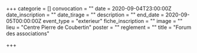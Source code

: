 +++
categorie = []
convocation = ""
date = 2020-09-04T23:00:00Z
date_inscription = ""
date_tirage = ""
description = ""
end_date = 2020-09-05T00:00:00Z
event_type = "exterieur"
fiche_inscription = ""
image = ""
lieu = "Centre Pierre de Coubertin"
poster = ""
reglement = ""
title = "Forum des associations"

+++
